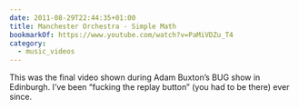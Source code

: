 ```yaml
---
date: 2011-08-29T22:44:35+01:00
title: Manchester Orchestra - Simple Math
bookmarkOf: https://www.youtube.com/watch?v=PaMiVDZu_T4
category:
  - music_videos
---
```


This was the final video shown during Adam Buxton’s BUG show in Edinburgh. I’ve been “fucking the replay button” (you had to be there) ever since.
